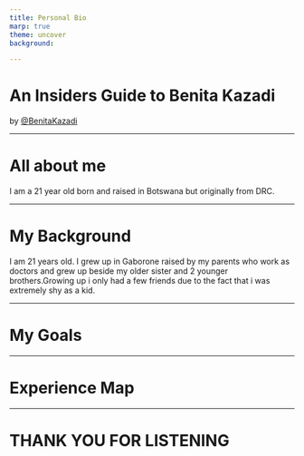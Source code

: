 ```yaml
---
title: Personal Bio
marp: true
theme: uncover
background: 

---
```

# An Insiders Guide to Benita Kazadi

by [@BenitaKazadi](https://github.com/BKSoftwares21)

---
# All about me

I am a 21 year old born and raised in Botswana but originally from DRC. 

---
# My Background

I am 21 years old. I grew up in Gaborone raised by my parents who work as doctors and grew up beside my older sister and 2 younger brothers.Growing up i only had a few friends due to the fact that i was extremely shy as a kid.

---
# My Goals 


---
# Experience Map

---
# THANK YOU FOR LISTENING


